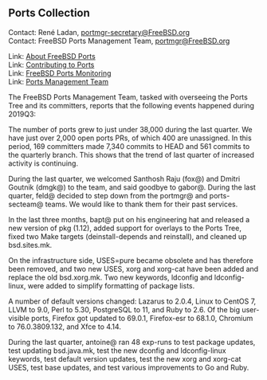 ## Ports Collection ##

Contact: René Ladan, <portmgr-secretary@FreeBSD.org>  
Contact: FreeBSD Ports Management Team, <portmgr@FreeBSD.org>  

Link:	 [About FreeBSD Ports](https://www.FreeBSD.org/ports/)  
Link:	 [Contributing to Ports](https://www.freebsd.org/doc/en_US.ISO8859-1/articles/contributing/ports-contributing.html)  
Link:	 [FreeBSD Ports Monitoring](http://portsmon.freebsd.org/index.html)  
Link:	 [Ports Management Team](https://www.freebsd.org/portmgr/index.html)  

The FreeBSD Ports Management Team, tasked with overseeing the Ports Tree and
its committers, reports that the following events happened during 2019Q3:

The number of ports grew to just under 38,000 during the last quarter.  We have
just over 2,000 open ports PRs, of which 400 are unassigned.  In this period,
169 committers made 7,340 commits to HEAD and 561 commits to the quarterly
branch.  This shows that the trend of last quarter of increased activity is
continuing.

During the last quarter, we welcomed Santhosh Raju (fox@) and Dmitri Goutnik
(dmgk@) to the team, and said goodbye to gabor@.  During the last quarter,
feld@ decided to step down from the portmgr@ and ports-secteam@ teams.  We
would like to thank them for their past services.

In the last three months, bapt@ put on his engineering hat and released a new
version of pkg (1.12), added support for overlays to the Ports Tree, fixed
two Make targets (deinstall-depends and reinstall), and cleaned up
bsd.sites.mk.

On the infrastructure side, USES=pure became obsolete and has therefore been
removed, and two new USES, xorg and xorg-cat have been added and replace the
old bsd.xorg.mk.  Two new keywords, ldconfig and ldconfig-linux, were added to
simplify formatting of package lists.

A number of default versions changed: Lazarus to 2.0.4, Linux to CentOS 7,
LLVM to 9.0, Perl to 5.30, PostgreSQL to 11, and Ruby to 2.6.  Of the big
user-visible ports, Firefox got updated to 69.0.1, Firefox-esr to 68.1.0,
Chromium to 76.0.3809.132, and Xfce to 4.14.

During the last quarter, antoine@ ran 48 exp-runs to test package updates, test
updating bsd.java.mk, test the new dconfig and ldconfig-linux keywords, test
default version updates, test the new xorg and xorg-cat USES, test base
updates, and test various improvements to Go and Ruby.
